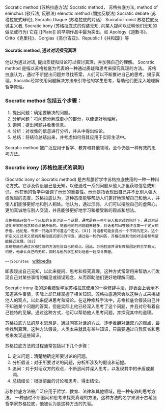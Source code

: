 
Socratic method  (苏格拉底方法) 
Socratic method， 苏格拉底方法, 
method of elenchus (驳斥法, 反驳法)
elenctic method (間接反駁法) 
Socratic debate (苏格拉底式辩论), 
Socratic Diague (苏格拉底的对话）
Socratic ironist  苏格拉底反讽主义者, 
Socratic irony (苏格拉底式的假装无知, 向某人提问以证明他们无知的做法或行为)
它在 [[Plato]] 的早期作品中最为突出，如 Apology《道歉书》、Crito《克里托》、Gorgias《高尔吉亚》、Republic I《共和国I》等


#### Socratic method, 通过对话探究真理
他认为通过对话, 提出质疑和辩论可以探讨真理，并加强自己的理解。
Socratic method  是指以苏格拉底为代表的一种通过质疑和思考来探究真理的方法。
苏格拉底认为，通过不断提出问题并寻找答案，人们可以不断推进自己的思考，揭示真理。Socratic经常使用问题解决方法来引导他的学生思考，帮助他们更深入地理解哲学原理。



### Socratic method 包括五个步骤：
1.  提出问题：确定要解决的问题。
2.  分解问题：将问题分解成更小的部分，以便更好地理解。
3.  询问：提出问题并收集信息。
4.  分析：对收集的信息进行分析，并从中得出结论。
5.  总结：将结论总结出来，并考虑如何将其应用于实际生活中。
    
Socratic method 被广泛应用于哲学、教育和其他领域，至今仍是一种有效的思考方法。



### Socratic irony (苏格拉底式的讽刺)

(Socratic irony or Socratic method) 是古希腊哲学中苏格拉底使用的一种一种辩论方式。它涉及假设自己是无知，以便通过一系列问题从他人那里获取信息或知识。
他在他的哲学中强调了示弱的重要性。示弱是指表现出自己并不比别人强大或优越的态度。苏格拉底认为，这种态度能够帮助人们更好地理解自己和他人，并使人们能够更好地和别人相处。他认为，通过示弱，人们可以摆脱自己的虚荣心，更加真诚地与别人交流，并且能够更好地学习和接受新的观点和想法。

```
苏格拉底开始与一个已知的专家讨论一个话题，通常是在一些年轻人和男孩的陪伴下，通过对话证明专家的信念和论点是矛盾的。随着他问的问题越来越多，对话者的回答最终与第一个定义相矛盾。结论是，专家一开始并不知道这个定义。[81] 对话者可能会提出一个不同的定义。这个新定义反过来又受到苏格拉底式提问的审查。通过每一轮的问答，苏格拉底和他的对话者都希望能接近真理。[82]
苏格拉底也通过苏格拉底的方法检验自己的观点。因此，苏格拉底并没有教授固定的哲学教义。相反，他承认自己的无知，同时与他的学生和对话者一起探寻真理。

```
--`|Socrates ` [wikipedia](https://en.wikipedia.org/wiki/Socrates#Socratic_method)


即表现出自己无知，以此来提问、思考和探究真理。这种方式常常用来帮助人们发现自己对某些事情的偏见或错误观念，从而帮助他们更好地理解问题。

Socratic irony 指的是希腊哲学家苏格拉底使用的一种修辞手法，即表面上表示不知道某件事情，实际上却已经掌握了相关知识。苏格拉底通常会以这种方式来挑战他人的观点，以此来促进思考和辩论。在这种修辞手法中，苏格拉底会假装自己并不知道某个问题的答案，但是实际上他已经深入思考了这个问题，并且对它有着自己独特的见解。通过这种方式，他可以帮助他人思考问题，并探究其中的道理。



苏格拉底方法的基本思想是，通过问答对话的方式，逐步推翻对话双方的观点，最终找到真理。这种方法假设，人类本来就具有某些知识，只需要通过自我反省和思考来发现这些知识。

苏格拉底方法的过程通常包括以下几个步骤：
1.  定义问题：清楚地确定所要讨论的问题。
2.  分析假设：对于所要讨论的问题，分析所涉及的假设和前提。
3.  追问：对于对话双方的观点，不断追问并深入思考，以发现其中的矛盾或漏洞。
4.  总结结论：根据前面的讨论和思考，得出结论。
    
苏格拉底方法被广泛应用于哲学、教育、法律和其他领域，是一种有效的思考方法。
一种通过不断追问和思考来探究真理的方法。这种方法的名字来源于古希腊哲学家苏格拉底，他被认为是这种方法的先驱。